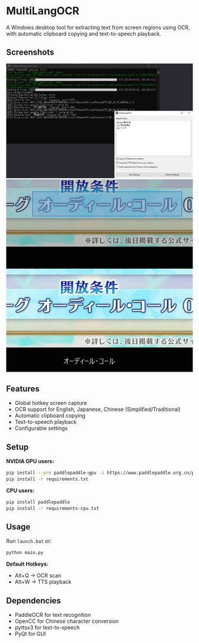 # MultiLangOCR

A Windows desktop tool for extracting text from screen regions using OCR, with automatic clipboard copying and text-to-speech playback.

## Screenshots

![App](./screenshots/app.png)
![Scan](./screenshots/scan.png)

## Features

- Global hotkey screen capture
- OCR support for English, Japanese, Chinese (Simplified/Traditional)
- Automatic clipboard copying
- Text-to-speech playback
- Configurable settings

## Setup

**NVIDIA GPU users:**
```bash
pip install --pre paddlepaddle-gpu -i https://www.paddlepaddle.org.cn/packages/nightly/cu118/
pip install -r requirements.txt
```

**CPU users:**
```bash
pip install paddlepaddle
pip install -r requirements-cpu.txt
```

## Usage

Run `launch.bat` or:
```bash
python main.py
```

**Default Hotkeys:**
- Alt+Q → OCR scan
- Alt+W → TTS playback

## Dependencies

- PaddleOCR for text recognition
- OpenCC for Chinese character conversion
- pyttsx3 for text-to-speech
- PyQt for GUI
